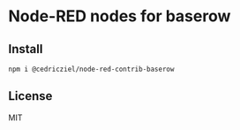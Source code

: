 # Node-RED nodes for baserow

## Install

```shell
npm i @cedricziel/node-red-contrib-baserow
```

## License

MIT
